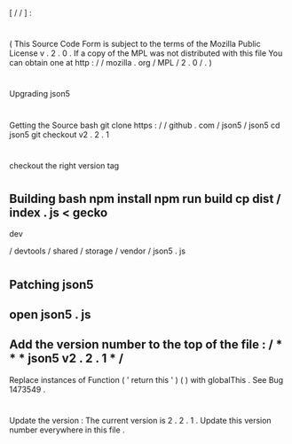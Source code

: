 [
/
/
]
:
#
(
This
Source
Code
Form
is
subject
to
the
terms
of
the
Mozilla
Public
License
v
.
2
.
0
.
If
a
copy
of
the
MPL
was
not
distributed
with
this
file
You
can
obtain
one
at
http
:
/
/
mozilla
.
org
/
MPL
/
2
.
0
/
.
)
#
Upgrading
json5
#
#
Getting
the
Source
bash
git
clone
https
:
/
/
github
.
com
/
json5
/
json5
cd
json5
git
checkout
v2
.
2
.
1
#
checkout
the
right
version
tag
#
#
Building
bash
npm
install
npm
run
build
cp
dist
/
index
.
js
<
gecko
-
dev
>
/
devtools
/
shared
/
storage
/
vendor
/
json5
.
js
#
#
Patching
json5
-
open
json5
.
js
-
Add
the
version
number
to
the
top
of
the
file
:
/
*
*
*
json5
v2
.
2
.
1
*
/
-
Replace
instances
of
Function
(
'
return
this
'
)
(
)
with
globalThis
.
See
Bug
1473549
.
#
#
Update
the
version
:
The
current
version
is
2
.
2
.
1
.
Update
this
version
number
everywhere
in
this
file
.
